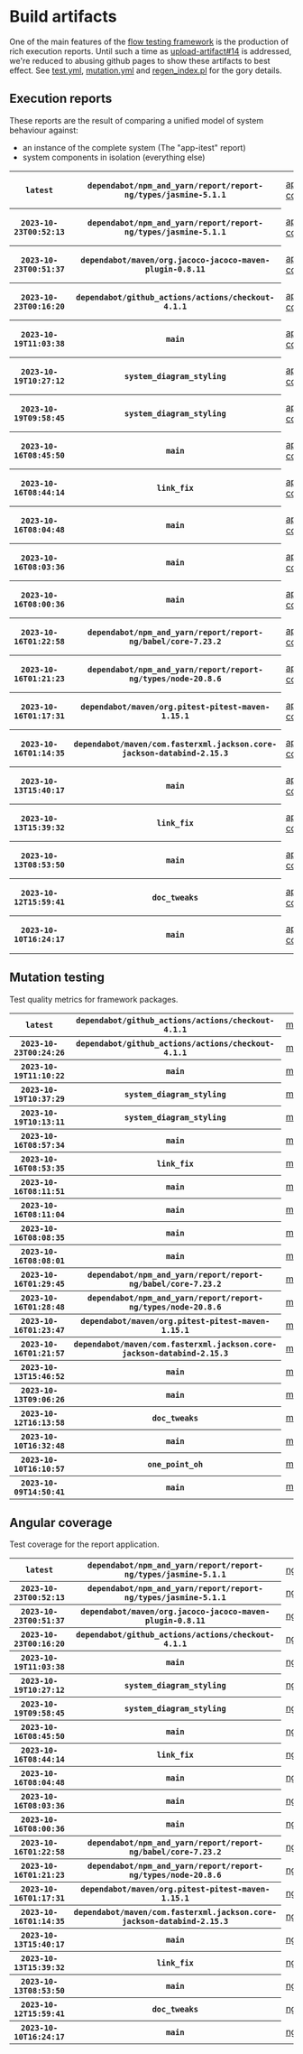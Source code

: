 # Build artifacts

One of the main features of the [flow testing framework](https://github.com/Mastercard/flow) is the production of rich execution reports.
Until such a time as [upload-artifact#14](https://github.com/actions/upload-artifact/issues/14) is addressed, we're reduced to abusing github pages to show these artifacts to best effect.
See [test.yml](https://github.com/Mastercard/flow/blob/main/.github/workflows/test.yml), [mutation.yml](https://github.com/Mastercard/flow/blob/main/.github/workflows/mutation.yml) and [regen_index.pl](https://github.com/Mastercard/flow/blob/pages/regen_index.pl) for the gory details.

## Execution reports

These reports are the result of comparing a unified model of system behaviour against:
 * an instance of the complete system (The "app-itest" report)
 * system components in isolation (everything else)

<!-- start:execution -->
<table>
	<tbody>
		<tr> <th><code>latest</code></th>
			 <th><code>dependabot/npm_and_yarn/report/report-ng/types/jasmine-5.1.1</code></th>
			<td><a href="execution/latest/app-core/target/mctf/latest/index.html">app-core</a></td>
			<td><a href="execution/latest/app-histogram/target/mctf/latest/index.html">app-histogram</a></td>
			<td><a href="execution/latest/app-itest/target/mctf/latest/index.html">app-itest</a></td>
			<td><a href="execution/latest/app-queue/target/mctf/latest/index.html">app-queue</a></td>
			<td><a href="execution/latest/app-store/target/mctf/latest/index.html">app-store</a></td>
			<td><a href="execution/latest/app-ui/target/mctf/latest/index.html">app-ui</a></td>
			<td><a href="execution/latest/app-web-ui/target/mctf/latest/index.html">app-web-ui</a></td>
		</tr>
		<tr> <th><code>2023-10-23T00:52:13</code></th>
			 <th><code>dependabot/npm_and_yarn/report/report-ng/types/jasmine-5.1.1</code></th>
			<td><a href="execution/1698022333/app-core/target/mctf/latest/index.html">app-core</a></td>
			<td><a href="execution/1698022333/app-histogram/target/mctf/latest/index.html">app-histogram</a></td>
			<td><a href="execution/1698022333/app-itest/target/mctf/latest/index.html">app-itest</a></td>
			<td><a href="execution/1698022333/app-queue/target/mctf/latest/index.html">app-queue</a></td>
			<td><a href="execution/1698022333/app-store/target/mctf/latest/index.html">app-store</a></td>
			<td><a href="execution/1698022333/app-ui/target/mctf/latest/index.html">app-ui</a></td>
			<td><a href="execution/1698022333/app-web-ui/target/mctf/latest/index.html">app-web-ui</a></td>
		</tr>
		<tr> <th><code>2023-10-23T00:51:37</code></th>
			 <th><code>dependabot/maven/org.jacoco-jacoco-maven-plugin-0.8.11</code></th>
			<td><a href="execution/1698022297/app-core/target/mctf/latest/index.html">app-core</a></td>
			<td><a href="execution/1698022297/app-histogram/target/mctf/latest/index.html">app-histogram</a></td>
			<td><a href="execution/1698022297/app-itest/target/mctf/latest/index.html">app-itest</a></td>
			<td><a href="execution/1698022297/app-queue/target/mctf/latest/index.html">app-queue</a></td>
			<td><a href="execution/1698022297/app-store/target/mctf/latest/index.html">app-store</a></td>
			<td><a href="execution/1698022297/app-ui/target/mctf/latest/index.html">app-ui</a></td>
			<td><a href="execution/1698022297/app-web-ui/target/mctf/latest/index.html">app-web-ui</a></td>
		</tr>
		<tr> <th><code>2023-10-23T00:16:20</code></th>
			 <th><code>dependabot/github_actions/actions/checkout-4.1.1</code></th>
			<td><a href="execution/1698020180/app-core/target/mctf/latest/index.html">app-core</a></td>
			<td><a href="execution/1698020180/app-histogram/target/mctf/latest/index.html">app-histogram</a></td>
			<td><a href="execution/1698020180/app-itest/target/mctf/latest/index.html">app-itest</a></td>
			<td><a href="execution/1698020180/app-queue/target/mctf/latest/index.html">app-queue</a></td>
			<td><a href="execution/1698020180/app-store/target/mctf/latest/index.html">app-store</a></td>
			<td><a href="execution/1698020180/app-ui/target/mctf/latest/index.html">app-ui</a></td>
			<td><a href="execution/1698020180/app-web-ui/target/mctf/latest/index.html">app-web-ui</a></td>
		</tr>
		<tr> <th><code>2023-10-19T11:03:38</code></th>
			 <th><code>main</code></th>
			<td><a href="execution/1697713418/app-core/target/mctf/latest/index.html">app-core</a></td>
			<td><a href="execution/1697713418/app-histogram/target/mctf/latest/index.html">app-histogram</a></td>
			<td><a href="execution/1697713418/app-itest/target/mctf/latest/index.html">app-itest</a></td>
			<td><a href="execution/1697713418/app-queue/target/mctf/latest/index.html">app-queue</a></td>
			<td><a href="execution/1697713418/app-store/target/mctf/latest/index.html">app-store</a></td>
			<td><a href="execution/1697713418/app-ui/target/mctf/latest/index.html">app-ui</a></td>
			<td><a href="execution/1697713418/app-web-ui/target/mctf/latest/index.html">app-web-ui</a></td>
		</tr>
		<tr> <th><code>2023-10-19T10:27:12</code></th>
			 <th><code>system_diagram_styling</code></th>
			<td><a href="execution/1697711232/app-core/target/mctf/latest/index.html">app-core</a></td>
			<td><a href="execution/1697711232/app-histogram/target/mctf/latest/index.html">app-histogram</a></td>
			<td><a href="execution/1697711232/app-itest/target/mctf/latest/index.html">app-itest</a></td>
			<td><a href="execution/1697711232/app-queue/target/mctf/latest/index.html">app-queue</a></td>
			<td><a href="execution/1697711232/app-store/target/mctf/latest/index.html">app-store</a></td>
			<td><a href="execution/1697711232/app-ui/target/mctf/latest/index.html">app-ui</a></td>
			<td><a href="execution/1697711232/app-web-ui/target/mctf/latest/index.html">app-web-ui</a></td>
		</tr>
		<tr> <th><code>2023-10-19T09:58:45</code></th>
			 <th><code>system_diagram_styling</code></th>
			<td><a href="execution/1697709525/app-core/target/mctf/latest/index.html">app-core</a></td>
			<td><a href="execution/1697709525/app-histogram/target/mctf/latest/index.html">app-histogram</a></td>
			<td><a href="execution/1697709525/app-itest/target/mctf/latest/index.html">app-itest</a></td>
			<td><a href="execution/1697709525/app-queue/target/mctf/latest/index.html">app-queue</a></td>
			<td><a href="execution/1697709525/app-store/target/mctf/latest/index.html">app-store</a></td>
			<td><a href="execution/1697709525/app-ui/target/mctf/latest/index.html">app-ui</a></td>
			<td><a href="execution/1697709525/app-web-ui/target/mctf/latest/index.html">app-web-ui</a></td>
		</tr>
		<tr> <th><code>2023-10-16T08:45:50</code></th>
			 <th><code>main</code></th>
			<td><a href="execution/1697445950/app-core/target/mctf/latest/index.html">app-core</a></td>
			<td><a href="execution/1697445950/app-histogram/target/mctf/latest/index.html">app-histogram</a></td>
			<td><a href="execution/1697445950/app-itest/target/mctf/latest/index.html">app-itest</a></td>
			<td><a href="execution/1697445950/app-queue/target/mctf/latest/index.html">app-queue</a></td>
			<td><a href="execution/1697445950/app-store/target/mctf/latest/index.html">app-store</a></td>
			<td><a href="execution/1697445950/app-ui/target/mctf/latest/index.html">app-ui</a></td>
			<td><a href="execution/1697445950/app-web-ui/target/mctf/latest/index.html">app-web-ui</a></td>
		</tr>
		<tr> <th><code>2023-10-16T08:44:14</code></th>
			 <th><code>link_fix</code></th>
			<td><a href="execution/1697445854/app-core/target/mctf/latest/index.html">app-core</a></td>
			<td><a href="execution/1697445854/app-histogram/target/mctf/latest/index.html">app-histogram</a></td>
			<td><a href="execution/1697445854/app-itest/target/mctf/latest/index.html">app-itest</a></td>
			<td><a href="execution/1697445854/app-queue/target/mctf/latest/index.html">app-queue</a></td>
			<td><a href="execution/1697445854/app-store/target/mctf/latest/index.html">app-store</a></td>
			<td><a href="execution/1697445854/app-ui/target/mctf/latest/index.html">app-ui</a></td>
			<td><a href="execution/1697445854/app-web-ui/target/mctf/latest/index.html">app-web-ui</a></td>
		</tr>
		<tr> <th><code>2023-10-16T08:04:48</code></th>
			 <th><code>main</code></th>
			<td><a href="execution/1697443488/app-core/target/mctf/latest/index.html">app-core</a></td>
			<td><a href="execution/1697443488/app-histogram/target/mctf/latest/index.html">app-histogram</a></td>
			<td><a href="execution/1697443488/app-itest/target/mctf/latest/index.html">app-itest</a></td>
			<td><a href="execution/1697443488/app-queue/target/mctf/latest/index.html">app-queue</a></td>
			<td><a href="execution/1697443488/app-store/target/mctf/latest/index.html">app-store</a></td>
			<td><a href="execution/1697443488/app-ui/target/mctf/latest/index.html">app-ui</a></td>
			<td><a href="execution/1697443488/app-web-ui/target/mctf/latest/index.html">app-web-ui</a></td>
		</tr>
		<tr> <th><code>2023-10-16T08:03:36</code></th>
			 <th><code>main</code></th>
			<td><a href="execution/1697443416/app-core/target/mctf/latest/index.html">app-core</a></td>
			<td><a href="execution/1697443416/app-histogram/target/mctf/latest/index.html">app-histogram</a></td>
			<td><a href="execution/1697443416/app-itest/target/mctf/latest/index.html">app-itest</a></td>
			<td><a href="execution/1697443416/app-queue/target/mctf/latest/index.html">app-queue</a></td>
			<td><a href="execution/1697443416/app-store/target/mctf/latest/index.html">app-store</a></td>
			<td><a href="execution/1697443416/app-ui/target/mctf/latest/index.html">app-ui</a></td>
			<td><a href="execution/1697443416/app-web-ui/target/mctf/latest/index.html">app-web-ui</a></td>
		</tr>
		<tr> <th><code>2023-10-16T08:00:36</code></th>
			 <th><code>main</code></th>
			<td><a href="execution/1697443236/app-core/target/mctf/latest/index.html">app-core</a></td>
			<td><a href="execution/1697443236/app-histogram/target/mctf/latest/index.html">app-histogram</a></td>
			<td><a href="execution/1697443236/app-itest/target/mctf/latest/index.html">app-itest</a></td>
			<td><a href="execution/1697443236/app-queue/target/mctf/latest/index.html">app-queue</a></td>
			<td><a href="execution/1697443236/app-store/target/mctf/latest/index.html">app-store</a></td>
			<td><a href="execution/1697443236/app-ui/target/mctf/latest/index.html">app-ui</a></td>
			<td><a href="execution/1697443236/app-web-ui/target/mctf/latest/index.html">app-web-ui</a></td>
		</tr>
		<tr> <th><code>2023-10-16T01:22:58</code></th>
			 <th><code>dependabot/npm_and_yarn/report/report-ng/babel/core-7.23.2</code></th>
			<td><a href="execution/1697419378/app-core/target/mctf/latest/index.html">app-core</a></td>
			<td><a href="execution/1697419378/app-histogram/target/mctf/latest/index.html">app-histogram</a></td>
			<td><a href="execution/1697419378/app-itest/target/mctf/latest/index.html">app-itest</a></td>
			<td><a href="execution/1697419378/app-queue/target/mctf/latest/index.html">app-queue</a></td>
			<td><a href="execution/1697419378/app-store/target/mctf/latest/index.html">app-store</a></td>
			<td><a href="execution/1697419378/app-ui/target/mctf/latest/index.html">app-ui</a></td>
			<td><a href="execution/1697419378/app-web-ui/target/mctf/latest/index.html">app-web-ui</a></td>
		</tr>
		<tr> <th><code>2023-10-16T01:21:23</code></th>
			 <th><code>dependabot/npm_and_yarn/report/report-ng/types/node-20.8.6</code></th>
			<td><a href="execution/1697419283/app-core/target/mctf/latest/index.html">app-core</a></td>
			<td><a href="execution/1697419283/app-histogram/target/mctf/latest/index.html">app-histogram</a></td>
			<td><a href="execution/1697419283/app-itest/target/mctf/latest/index.html">app-itest</a></td>
			<td><a href="execution/1697419283/app-queue/target/mctf/latest/index.html">app-queue</a></td>
			<td><a href="execution/1697419283/app-store/target/mctf/latest/index.html">app-store</a></td>
			<td><a href="execution/1697419283/app-ui/target/mctf/latest/index.html">app-ui</a></td>
			<td><a href="execution/1697419283/app-web-ui/target/mctf/latest/index.html">app-web-ui</a></td>
		</tr>
		<tr> <th><code>2023-10-16T01:17:31</code></th>
			 <th><code>dependabot/maven/org.pitest-pitest-maven-1.15.1</code></th>
			<td><a href="execution/1697419051/app-core/target/mctf/latest/index.html">app-core</a></td>
			<td><a href="execution/1697419051/app-histogram/target/mctf/latest/index.html">app-histogram</a></td>
			<td><a href="execution/1697419051/app-itest/target/mctf/latest/index.html">app-itest</a></td>
			<td><a href="execution/1697419051/app-queue/target/mctf/latest/index.html">app-queue</a></td>
			<td><a href="execution/1697419051/app-store/target/mctf/latest/index.html">app-store</a></td>
			<td><a href="execution/1697419051/app-ui/target/mctf/latest/index.html">app-ui</a></td>
			<td><a href="execution/1697419051/app-web-ui/target/mctf/latest/index.html">app-web-ui</a></td>
		</tr>
		<tr> <th><code>2023-10-16T01:14:35</code></th>
			 <th><code>dependabot/maven/com.fasterxml.jackson.core-jackson-databind-2.15.3</code></th>
			<td><a href="execution/1697418875/app-core/target/mctf/latest/index.html">app-core</a></td>
			<td><a href="execution/1697418875/app-histogram/target/mctf/latest/index.html">app-histogram</a></td>
			<td><a href="execution/1697418875/app-itest/target/mctf/latest/index.html">app-itest</a></td>
			<td><a href="execution/1697418875/app-queue/target/mctf/latest/index.html">app-queue</a></td>
			<td><a href="execution/1697418875/app-store/target/mctf/latest/index.html">app-store</a></td>
			<td><a href="execution/1697418875/app-ui/target/mctf/latest/index.html">app-ui</a></td>
			<td><a href="execution/1697418875/app-web-ui/target/mctf/latest/index.html">app-web-ui</a></td>
		</tr>
		<tr> <th><code>2023-10-13T15:40:17</code></th>
			 <th><code>main</code></th>
			<td><a href="execution/1697211617/app-core/target/mctf/latest/index.html">app-core</a></td>
			<td><a href="execution/1697211617/app-histogram/target/mctf/latest/index.html">app-histogram</a></td>
			<td><a href="execution/1697211617/app-itest/target/mctf/latest/index.html">app-itest</a></td>
			<td><a href="execution/1697211617/app-queue/target/mctf/latest/index.html">app-queue</a></td>
			<td><a href="execution/1697211617/app-store/target/mctf/latest/index.html">app-store</a></td>
			<td><a href="execution/1697211617/app-ui/target/mctf/latest/index.html">app-ui</a></td>
			<td><a href="execution/1697211617/app-web-ui/target/mctf/latest/index.html">app-web-ui</a></td>
		</tr>
		<tr> <th><code>2023-10-13T15:39:32</code></th>
			 <th><code>link_fix</code></th>
			<td><a href="execution/1697211572/app-core/target/mctf/latest/index.html">app-core</a></td>
			<td><a href="execution/1697211572/app-histogram/target/mctf/latest/index.html">app-histogram</a></td>
			<td><a href="execution/1697211572/app-itest/target/mctf/latest/index.html">app-itest</a></td>
			<td><a href="execution/1697211572/app-queue/target/mctf/latest/index.html">app-queue</a></td>
			<td><a href="execution/1697211572/app-store/target/mctf/latest/index.html">app-store</a></td>
			<td><a href="execution/1697211572/app-ui/target/mctf/latest/index.html">app-ui</a></td>
			<td><a href="execution/1697211572/app-web-ui/target/mctf/latest/index.html">app-web-ui</a></td>
		</tr>
		<tr> <th><code>2023-10-13T08:53:50</code></th>
			 <th><code>main</code></th>
			<td><a href="execution/1697187230/app-core/target/mctf/latest/index.html">app-core</a></td>
			<td><a href="execution/1697187230/app-histogram/target/mctf/latest/index.html">app-histogram</a></td>
			<td><a href="execution/1697187230/app-itest/target/mctf/latest/index.html">app-itest</a></td>
			<td><a href="execution/1697187230/app-queue/target/mctf/latest/index.html">app-queue</a></td>
			<td><a href="execution/1697187230/app-store/target/mctf/latest/index.html">app-store</a></td>
			<td><a href="execution/1697187230/app-ui/target/mctf/latest/index.html">app-ui</a></td>
			<td><a href="execution/1697187230/app-web-ui/target/mctf/latest/index.html">app-web-ui</a></td>
		</tr>
		<tr> <th><code>2023-10-12T15:59:41</code></th>
			 <th><code>doc_tweaks</code></th>
			<td><a href="execution/1697126381/app-core/target/mctf/latest/index.html">app-core</a></td>
			<td><a href="execution/1697126381/app-histogram/target/mctf/latest/index.html">app-histogram</a></td>
			<td><a href="execution/1697126381/app-itest/target/mctf/latest/index.html">app-itest</a></td>
			<td><a href="execution/1697126381/app-queue/target/mctf/latest/index.html">app-queue</a></td>
			<td><a href="execution/1697126381/app-store/target/mctf/latest/index.html">app-store</a></td>
			<td><a href="execution/1697126381/app-ui/target/mctf/latest/index.html">app-ui</a></td>
			<td><a href="execution/1697126381/app-web-ui/target/mctf/latest/index.html">app-web-ui</a></td>
		</tr>
		<tr> <th><code>2023-10-10T16:24:17</code></th>
			 <th><code>main</code></th>
			<td><a href="execution/1696955057/app-core/target/mctf/latest/index.html">app-core</a></td>
			<td><a href="execution/1696955057/app-histogram/target/mctf/latest/index.html">app-histogram</a></td>
			<td><a href="execution/1696955057/app-itest/target/mctf/latest/index.html">app-itest</a></td>
			<td><a href="execution/1696955057/app-queue/target/mctf/latest/index.html">app-queue</a></td>
			<td><a href="execution/1696955057/app-store/target/mctf/latest/index.html">app-store</a></td>
			<td><a href="execution/1696955057/app-ui/target/mctf/latest/index.html">app-ui</a></td>
			<td><a href="execution/1696955057/app-web-ui/target/mctf/latest/index.html">app-web-ui</a></td>
		</tr>
	</tbody>
</table>
<!-- end:execution -->

## Mutation testing

Test quality metrics for framework packages.

<!-- start:mutation -->
<table>
	<tbody>
		<tr> <th><code>latest</code></th>
			 <th><code>dependabot/github_actions/actions/checkout-4.1.1</code></th>
			<td><a href="mutation/latest/mutation_report/index.html">mutation</a></td>
		</tr>
		<tr> <th><code>2023-10-23T00:24:26</code></th>
			 <th><code>dependabot/github_actions/actions/checkout-4.1.1</code></th>
			<td><a href="mutation/1698020666/mutation_report/index.html">mutation</a></td>
		</tr>
		<tr> <th><code>2023-10-19T11:10:22</code></th>
			 <th><code>main</code></th>
			<td><a href="mutation/1697713822/mutation_report/index.html">mutation</a></td>
		</tr>
		<tr> <th><code>2023-10-19T10:37:29</code></th>
			 <th><code>system_diagram_styling</code></th>
			<td><a href="mutation/1697711849/mutation_report/index.html">mutation</a></td>
		</tr>
		<tr> <th><code>2023-10-19T10:13:11</code></th>
			 <th><code>system_diagram_styling</code></th>
			<td><a href="mutation/1697710391/mutation_report/index.html">mutation</a></td>
		</tr>
		<tr> <th><code>2023-10-16T08:57:34</code></th>
			 <th><code>main</code></th>
			<td><a href="mutation/1697446654/mutation_report/index.html">mutation</a></td>
		</tr>
		<tr> <th><code>2023-10-16T08:53:35</code></th>
			 <th><code>link_fix</code></th>
			<td><a href="mutation/1697446415/mutation_report/index.html">mutation</a></td>
		</tr>
		<tr> <th><code>2023-10-16T08:11:51</code></th>
			 <th><code>main</code></th>
			<td><a href="mutation/1697443911/mutation_report/index.html">mutation</a></td>
		</tr>
		<tr> <th><code>2023-10-16T08:11:04</code></th>
			 <th><code>main</code></th>
			<td><a href="mutation/1697443864/mutation_report/index.html">mutation</a></td>
		</tr>
		<tr> <th><code>2023-10-16T08:08:35</code></th>
			 <th><code>main</code></th>
			<td><a href="mutation/1697443715/mutation_report/index.html">mutation</a></td>
		</tr>
		<tr> <th><code>2023-10-16T08:08:01</code></th>
			 <th><code>main</code></th>
			<td><a href="mutation/1697443681/mutation_report/index.html">mutation</a></td>
		</tr>
		<tr> <th><code>2023-10-16T01:29:45</code></th>
			 <th><code>dependabot/npm_and_yarn/report/report-ng/babel/core-7.23.2</code></th>
			<td><a href="mutation/1697419785/mutation_report/index.html">mutation</a></td>
		</tr>
		<tr> <th><code>2023-10-16T01:28:48</code></th>
			 <th><code>dependabot/npm_and_yarn/report/report-ng/types/node-20.8.6</code></th>
			<td><a href="mutation/1697419728/mutation_report/index.html">mutation</a></td>
		</tr>
		<tr> <th><code>2023-10-16T01:23:47</code></th>
			 <th><code>dependabot/maven/org.pitest-pitest-maven-1.15.1</code></th>
			<td><a href="mutation/1697419427/mutation_report/index.html">mutation</a></td>
		</tr>
		<tr> <th><code>2023-10-16T01:21:57</code></th>
			 <th><code>dependabot/maven/com.fasterxml.jackson.core-jackson-databind-2.15.3</code></th>
			<td><a href="mutation/1697419317/mutation_report/index.html">mutation</a></td>
		</tr>
		<tr> <th><code>2023-10-13T15:46:52</code></th>
			 <th><code>main</code></th>
			<td><a href="mutation/1697212012/mutation_report/index.html">mutation</a></td>
		</tr>
		<tr> <th><code>2023-10-13T09:06:26</code></th>
			 <th><code>main</code></th>
			<td><a href="mutation/1697187986/mutation_report/index.html">mutation</a></td>
		</tr>
		<tr> <th><code>2023-10-12T16:13:58</code></th>
			 <th><code>doc_tweaks</code></th>
			<td><a href="mutation/1697127238/mutation_report/index.html">mutation</a></td>
		</tr>
		<tr> <th><code>2023-10-10T16:32:48</code></th>
			 <th><code>main</code></th>
			<td><a href="mutation/1696955568/mutation_report/index.html">mutation</a></td>
		</tr>
		<tr> <th><code>2023-10-10T16:10:57</code></th>
			 <th><code>one_point_oh</code></th>
			<td><a href="mutation/1696954257/mutation_report/index.html">mutation</a></td>
		</tr>
		<tr> <th><code>2023-10-09T14:50:41</code></th>
			 <th><code>main</code></th>
			<td><a href="mutation/1696863041/mutation_report/index.html">mutation</a></td>
		</tr>
	</tbody>
</table>
<!-- end:mutation -->

## Angular coverage

Test coverage for the report application.

<!-- start:ng_coverage -->
<table>
	<tbody>
		<tr> <th><code>latest</code></th>
			 <th><code>dependabot/npm_and_yarn/report/report-ng/types/jasmine-5.1.1</code></th>
			<td><a href="ng_coverage/latest/report/index.html">ng_coverage</a></td>
		</tr>
		<tr> <th><code>2023-10-23T00:52:13</code></th>
			 <th><code>dependabot/npm_and_yarn/report/report-ng/types/jasmine-5.1.1</code></th>
			<td><a href="ng_coverage/1698022333/report/index.html">ng_coverage</a></td>
		</tr>
		<tr> <th><code>2023-10-23T00:51:37</code></th>
			 <th><code>dependabot/maven/org.jacoco-jacoco-maven-plugin-0.8.11</code></th>
			<td><a href="ng_coverage/1698022297/report/index.html">ng_coverage</a></td>
		</tr>
		<tr> <th><code>2023-10-23T00:16:20</code></th>
			 <th><code>dependabot/github_actions/actions/checkout-4.1.1</code></th>
			<td><a href="ng_coverage/1698020180/report/index.html">ng_coverage</a></td>
		</tr>
		<tr> <th><code>2023-10-19T11:03:38</code></th>
			 <th><code>main</code></th>
			<td><a href="ng_coverage/1697713418/report/index.html">ng_coverage</a></td>
		</tr>
		<tr> <th><code>2023-10-19T10:27:12</code></th>
			 <th><code>system_diagram_styling</code></th>
			<td><a href="ng_coverage/1697711232/report/index.html">ng_coverage</a></td>
		</tr>
		<tr> <th><code>2023-10-19T09:58:45</code></th>
			 <th><code>system_diagram_styling</code></th>
			<td><a href="ng_coverage/1697709525/report/index.html">ng_coverage</a></td>
		</tr>
		<tr> <th><code>2023-10-16T08:45:50</code></th>
			 <th><code>main</code></th>
			<td><a href="ng_coverage/1697445950/report/index.html">ng_coverage</a></td>
		</tr>
		<tr> <th><code>2023-10-16T08:44:14</code></th>
			 <th><code>link_fix</code></th>
			<td><a href="ng_coverage/1697445854/report/index.html">ng_coverage</a></td>
		</tr>
		<tr> <th><code>2023-10-16T08:04:48</code></th>
			 <th><code>main</code></th>
			<td><a href="ng_coverage/1697443488/report/index.html">ng_coverage</a></td>
		</tr>
		<tr> <th><code>2023-10-16T08:03:36</code></th>
			 <th><code>main</code></th>
			<td><a href="ng_coverage/1697443416/report/index.html">ng_coverage</a></td>
		</tr>
		<tr> <th><code>2023-10-16T08:00:36</code></th>
			 <th><code>main</code></th>
			<td><a href="ng_coverage/1697443236/report/index.html">ng_coverage</a></td>
		</tr>
		<tr> <th><code>2023-10-16T01:22:58</code></th>
			 <th><code>dependabot/npm_and_yarn/report/report-ng/babel/core-7.23.2</code></th>
			<td><a href="ng_coverage/1697419378/report/index.html">ng_coverage</a></td>
		</tr>
		<tr> <th><code>2023-10-16T01:21:23</code></th>
			 <th><code>dependabot/npm_and_yarn/report/report-ng/types/node-20.8.6</code></th>
			<td><a href="ng_coverage/1697419283/report/index.html">ng_coverage</a></td>
		</tr>
		<tr> <th><code>2023-10-16T01:17:31</code></th>
			 <th><code>dependabot/maven/org.pitest-pitest-maven-1.15.1</code></th>
			<td><a href="ng_coverage/1697419051/report/index.html">ng_coverage</a></td>
		</tr>
		<tr> <th><code>2023-10-16T01:14:35</code></th>
			 <th><code>dependabot/maven/com.fasterxml.jackson.core-jackson-databind-2.15.3</code></th>
			<td><a href="ng_coverage/1697418875/report/index.html">ng_coverage</a></td>
		</tr>
		<tr> <th><code>2023-10-13T15:40:17</code></th>
			 <th><code>main</code></th>
			<td><a href="ng_coverage/1697211617/report/index.html">ng_coverage</a></td>
		</tr>
		<tr> <th><code>2023-10-13T15:39:32</code></th>
			 <th><code>link_fix</code></th>
			<td><a href="ng_coverage/1697211572/report/index.html">ng_coverage</a></td>
		</tr>
		<tr> <th><code>2023-10-13T08:53:50</code></th>
			 <th><code>main</code></th>
			<td><a href="ng_coverage/1697187230/report/index.html">ng_coverage</a></td>
		</tr>
		<tr> <th><code>2023-10-12T15:59:41</code></th>
			 <th><code>doc_tweaks</code></th>
			<td><a href="ng_coverage/1697126381/report/index.html">ng_coverage</a></td>
		</tr>
		<tr> <th><code>2023-10-10T16:24:17</code></th>
			 <th><code>main</code></th>
			<td><a href="ng_coverage/1696955057/report/index.html">ng_coverage</a></td>
		</tr>
	</tbody>
</table>
<!-- end:ng_coverage -->